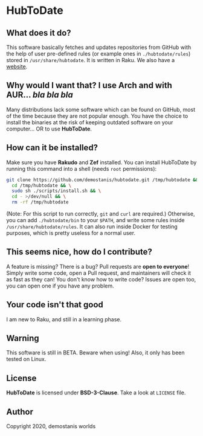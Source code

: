 # HubToDate

## What does it do?
This software basically fetches and updates repositories from GitHub
with the help of user pre-defined rules (or example ones in `./hubtodate/rules`)
stored in `/usr/share/hubtodate`. It is written in Raku.
We also have a [website](https://hubtodate.mooo.com/).

## Why would I want that? I use Arch and with AUR... *bla bla bla*
Many distributions lack some software which can be found on GitHub, most of
the time because they are not popular enough. You have the choice to install
the binaries at the risk of keeping outdated software on your computer...
OR to use **HubToDate**.

## How can it be installed?
Make sure you have **Rakudo** and **Zef** installed.
You can install HubToDate by running this command into a shell (needs `root` permissions):
```sh
git clone https://github.com/demostanis/hubtodate.git /tmp/hubtodate && \
  cd /tmp/hubtodate && \
  sudo sh ./scripts/install.sh && \
  cd - >/dev/null && \
  rm -rf /tmp/hubtodate
```
(Note: For this script to run correctly, `git` and `curl` are required.)
Otherwise, you can add `./hubtodate/bin` to your `$PATH`, and write some rules inside
`/usr/share/hubtodate/rules`. It can also run inside Docker for testing purposes, which
is pretty useless for a normal user.

## This seems nice, how do I contribute?
A feature is missing? There is a bug?
Pull requests are **open to everyone**! Simply write some code, open a
Pull request, and maintainers will check it as fast as they can!
You don't know how to write code? Issues are open too, you can
open one if you have any problem.

## Your code isn't that good
I am new to Raku, and still in a learning phase.

## Warning
This software is still in BETA. Beware when using!
Also, it only has been tested on Linux.

## License
**HubToDate** is licensed under **BSD-3-Clause**.
Take a look at `LICENSE` file.

## Author
Copyright 2020, demostanis worlds
